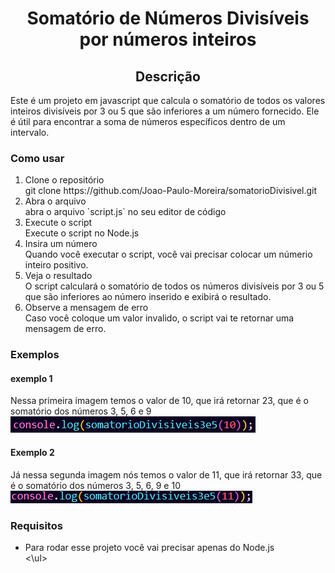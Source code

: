 <h1 align="center">Somatório de Números Divisíveis por números inteiros</h1>

<h2 align="center">Descrição</h2>
<p>Este é um projeto em javascript que calcula o somatório de todos os valores inteiros divisíveis por 3 ou 5 que são inferiores a um número fornecido. Ele é útil para encontrar a soma de números específicos dentro de um intervalo.</p>

<h3>Como usar</h3>

<ol>
  <li>Clone o repositório <br> git clone https://github.com/Joao-Paulo-Moreira/somatorioDivisivel.git</li>
  <li>Abra o  arquivo <br> abra o arquivo `script.js` no seu editor de código</li>
  <li>Execute o script <br> Execute o script no Node.js</li>
  <li>Insira um número <br> Quando você executar o script, você vai precisar colocar um númerio inteiro positivo.</li>
  <li>Veja o resultado <br> O script calculará o somatório de todos os números divisíveis por 3 ou 5 que são inferiores ao número inserido e exibirá o resultado.</li>
  <li>Observe a mensagem de erro <br> Caso você coloque um valor invalido, o script vai te retornar uma mensagem de erro.</li>
</ol>

<h3>Exemplos</h3>
<h4>exemplo 1</h4>
Nessa primeira imagem temos o valor de 10, que irá retornar 23, que é o somatório dos números 3, 5, 6 e 9
<img src="somatorio_exemplo_1.png">
<h4>Exemplo 2</h4>
Já nessa segunda imagem nós temos o valor de 11, que irá retornar 33, que é o somatório dos números 3, 5, 6, 9 e 10
<img src="somatorio_exemplo_2.png">

<h3>Requisitos</h3>
<ul>
  <li>Para rodar esse projeto você vai precisar apenas do Node.js</li>
<\ul>
